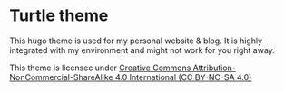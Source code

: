 # Turtle theme

This hugo theme is used for my personal website & blog. It is highly integrated with my environment and might not work for you right away.

This theme is licensec under [Creative Commons Attribution-NonCommercial-ShareAlike 4.0 International (CC BY-NC-SA 4.0)](https://creativecommons.org/licenses/by-nc-sa/4.0/)